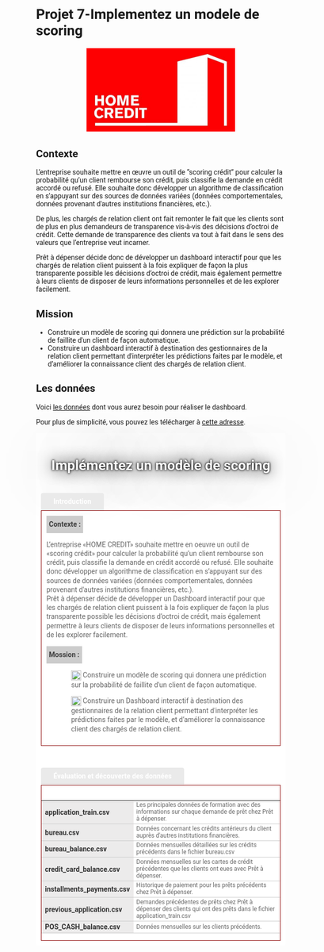 <p align="center"><h1>Projet 7-Implementez un modele de scoring</h1></p>

<p align="center">
  <img src="https://github.com/mohamedtrabis/Projet-7-Implementez-un-modele-de-scoring/blob/main/Image/home credit.jpg" width="300" title="hover text">
</p>

## Contexte

L’entreprise souhaite mettre en œuvre un outil de “scoring crédit” pour calculer la probabilité qu’un client rembourse son crédit, puis classifie la demande en crédit accordé ou refusé. Elle souhaite donc développer un algorithme de classification en s’appuyant sur des sources de données variées (données comportementales, données provenant d'autres institutions financières, etc.).

De plus, les chargés de relation client ont fait remonter le fait que les clients sont de plus en plus demandeurs de transparence vis-à-vis des décisions d’octroi de crédit. Cette demande de transparence des clients va tout à fait dans le sens des valeurs que l’entreprise veut incarner.

Prêt à dépenser décide donc de développer un dashboard interactif pour que les chargés de relation client puissent à la fois expliquer de façon la plus transparente possible les décisions d’octroi de crédit, mais également permettre à leurs clients de disposer de leurs informations personnelles et de les explorer facilement. 

## Mission

- Construire un modèle de scoring qui donnera une prédiction sur la probabilité de faillite d'un client de façon automatique.
- Construire un dashboard interactif à destination des gestionnaires de la relation client permettant d'interpréter les prédictions faites par le modèle, et d’améliorer la connaissance client des chargés de relation client.

## Les données
<p>Voici <a href="https://www.kaggle.com/c/home-credit-default-risk/data">les données</a> dont vous aurez besoin pour réaliser le dashboard. </p>
</p>Pour plus de simplicité, vous pouvez les télécharger à <a href="https://s3-eu-west-1.amazonaws.com/static.oc-static.com/prod/courses/files/Parcours_data_scientist/Projet+-+Impl%C3%A9menter+un+mod%C3%A8le+de+scoring/Projet+Mise+en+prod+-+home-credit-default-risk.zip">cette adresse</a>.</p>

<html>
<head>
<meta meta http-equiv='Content-Type' content='text/html; charset=UTF-8' />

<style>
body {
	font-family: 'Roboto', Arial, Helvetica, sans-serif;
}
#menu-principale, #motore-ricerca, .breadcrumb, /*#header,*/ .social, .condividi, .jcarousel-skin-tango, .button, .box-footer, #footer, .tab, .qty_buttons, .buy-button, .button-match, .no-rating, .etabs, .more-views, .discount_percentage, .menu-lingua, .button-newsletter, .account-logout, .cart, .qty, .qty_more, .qty_less, #footer-fine, .variante_colore, .consigli, .searchautocomplete, .nav, .btn, .btn-cart, .my-orders-table, .header-top-menu, .numero-verde, .nav, .register-login, .sale-banner-container,  /*.panel-container*/ #customer-reviews, .form-add, #product-reviews, .stampa, .ratings, .delivery, .ship {/*display: none !important;*/
}
.tab-container {
	background: #fff;/*border: solid #F6E5CB 1px;*/
	padding: 10px;
	border-radius:0 4px 4px 4px;
	-moz-border-radius: 0px 4px 4px 4px;
	-webkit-border-radius: 0px 4px 4px 4px;/*border: solid #F67F2B 15px;*/
*/
}
.bandeau-description {
	border: solid #8B0000 1px;
}
.tab-container .panel-container {
	background: #fff;/*border: solid #F6E5CB 15px;border: solid #F67F2B 15px;*/
	padding: 10px;
	border-radius:0 4px 4px 4px;
	-moz-border-radius: 0px 4px 4px 4px;
	-webkit-border-radius: 0px 4px 4px 4px;
}
#tab-description {
	color: #555555;
	font-size: 13px;
}
table#product-review-table.data-table {
	margin: 0;
	overflow: auto;
	width: 680px;
}
.panel-container form#review-form h3 {
	color: #666;
	display: block;
	font-family: 'arial';
	font-size: 15px;
	padding: 0 0 8px;
	font-weight:normal;
}
.panel-container #review-form fieldset h3 span {
	color: #666;
	font-family: lola;
	font-size: 15px;
	font-weight:normal;
}
#tab-description {
	color: #555555;
	font-size: 13px;
}
.product-description {
	color: #666;
	font-size: 13px;
	margin: 1em 0;
}
#my-reviews-table tr {
	width:100%!important;
	padding:0!important;
	transition:all ease-out 250ms;
}
#my-reviews-table th {
	width:132px!important;
	background:#8B0000;
}/*#my-reviews-table .even { background:#f8f8f8}*/
#my-events-table tr {
	width:658px!important;
	padding:0!important;
	border:none!important;
	height:45px;
}
#my-events-table .first {/*background:#8B0000;*/
	background-image:url(https://www.vosbesoinsinformatiques.com/wp-content/themes/blogolifepro/images/red/line.png);
	margin:0
}
#my-events-table th {
	width:117px!important
}
#my-events-table .even {
	margin: 0;
	padding: 8px 4px !important;
}
#my-events-table .pulsanti {/*background: none repeat scroll 0 0 #F7F7F7 !important;*/
	border-bottom: 1px solid #CCCCCC !important;/*border-radius: 4px !important;*/
	height: 40px !important;
	margin: 0 0 3px;
	padding: 0 !important;
}
#my-events-table .pulsanti a {
	color: #666 !important;/*font-family: lola;*/
	font-size: 14px;
	padding: 0 18px;
	font-weight:bold
}
#my-events-table thead tr {
	border: medium none !important;
	height: 38px;
	padding: 0 !important;
	width: 658px !important;
}
#my-events-table .pulsanti a:hover {
	text-decoration:underline;
}
#my-events-table a {/*color:#8B0000*/
	background-image:url(https://www.vosbesoinsinformatiques.com/wp-content/themes/blogolifepro/images/red/line.png);
}
.data-table tr {    /*float: left;*/
	border-radius:5px; /*line-height:15px;*/
}
.data-table .even {
	border-bottom: 1px solid #ccc;
	border-radius: 0 !important;
}
.data-table th {
	color: #FFFFFF;   /* display: block;    float: left;  */
	font-size: 12px;
	margin: 10px 0 0;
	width:64px;
}
.data-table tr {   /* float: left; */
	width: 387px;
	height:35px;
}
.first.odd > td {
	text-align: left;
	width: 110px;
	color: #666666;
	font-size: 12px;
}
.even > td {
	text-align: left;
	width: 110px;
	color: #666666;
	font-size: 12px;
}
.odd > td {
	text-align: left;
	width: 110px;
	color: #666666;
	font-size: 12px;
}
.last.odd > td {
	text-align: left;
	width: 110px;
	color: #666666;
	font-size: 12px;
}
.etabs {
	margin: 0;
	padding: 0;
	border-bottom:0px solid #8B0000;
}
.etabs2 {
	margin: 0;
	padding: 0;
	border-bottom:0px solid ##03C;
}
.tab-container .panel-container {
	background: #fff;/*border: solid #F6E5CB 15px;border: solid #F67F2B 15px;*/
	padding: 10px;
	border-radius:0 4px 4px 4px;
	-moz-border-radius: 0px 4px 4px 4px;
	-webkit-border-radius: 0px 4px 4px 4px;
}
.contenitore-dati-scheda-prodotto .etabs {
	border-bottom:10px solid #8B0000;
}
.tab {
	display: inline-block;
	zoom:1;
	background: #eaeaea; /*border: solid 1px #999;*/
	border-bottom: none;
	border-radius:4px 4px 0 0;
	-moz-border-radius: 4px 4px 0 0;
	-webkit-border-radius: 4px 4px 0 0;
	color: #3f3f3f;   /*left: -435px !important*/
	position: relative;
}
.tab2 {
	display: inline-block;
	zoom:1;
	background: #eaeaea; /*border: solid 1px #999;*/
	border-bottom: none;
	border-radius:4px 4px 0 0;
	-moz-border-radius: 4px 4px 0 0;
	-webkit-border-radius: 4px 4px 0 0;
	color: #3f3f3f;   /*left: -435px !important*/
	position: relative;
}
.tab a {
	font-size: 14px;
	line-height: 2.5em;
	display: block;
	padding: 0 25px;
	font-weight:bold;
	outline: none;
	color: #3f3f3f;
	text-decoration:none; /*text-shadow:1px 1px 1px #333333*/
}
.tab2 a {
	font-size: 14px;
	line-height: 2.5em;
	display: block;
	padding: 0 5px;
	font-weight:bold;
	outline: none;
	color: #3f3f3f;
	text-decoration:none; /*text-shadow:1px 1px 1px #333333*/
}
.tab a:hover {
	text-decoration: underline;
	background:#F00;
}
.tab.active {/*background: #8B0000;*/
	background-image:url(https://www.vosbesoinsinformatiques.com/wp-content/themes/blogolifepro/images/red/line.png);
	color: #fff;
	position: relative;
	border-color: #57B5CF; /*left: -435px;*/
}
.active2 {
	background: #CCC;
	color: #fff;
	position: relative;
	border-color: #57B5CF; /*left: -435px;*/
}
.tab a.active {
	font-weight: bold;
	color:#fff
}
#product-reviews h2 {
	font-family: Arial, Helvetica, sans-serif;
	font-weight:normal;
	color:#0083c5;
	font-size:24px
}
.panel-container h2 {
	color:#0083C5;
	font-family:'Roboto', Arial, Helvetica, sans-serif;
	font-weight:normal;
	font-size:18px;
	display:block;
	padding:4px 0 8px 0
}
.panel-container p {
	font-size:14px;
	color:#666;
	line-height:1.3em
}
.panel-container h3 {
	color:#8B0000;
	font-family:'lola';
	font-weight:normal;
	font-size:15px;
	display:block;
	padding:0 0 2px 0
}
.cur_on {
	border:1px solid #8B0000!important
}
.consigli h2 {
	display:block;
	color:#8B0000;
	font-family:'lola';
	font-weight:normal;
	padding:6px 10px 1px;
	font-size:23px;
}
.product-attribute-specs-table tr th {
	border-bottom: 1px solid #ccc;
	color: #333;
}
.product-attribute-specs-table tr td {
	border-bottom: 1px solid #ccc;
}
.image-neo {
	width:800px;
	height:608px;
}
.image-scout {
	width:800px;
	height:502px;
}
.description2 {
	margin-left:50px;
}/* BEGIN Ads div*/
.div_description {
	width:220px;
	height:270px;
	border:#CCC solid 1px;
}
.description_article {
	width:220px;
	height:50px;
	background-color:#F4F4F7;
	margin-top:-50px;
	font-family: 'Courier New', Courier, monospace;
	font-weight:normal;
	color:#333;
	font-size:14px;
	font-weight:bold;
	border:#CCC solid 1px;
	font-weight: bold;
}
.img-ads {
	width:220px;
	height:220px;
}
.voir {
	border:#CCC solid 1px;
	width:60px;
	text-align:center;
	color: #fff;
	border-color: #666; /*left: -435px;*/
	font-family: 'Courier New', Courier, monospace;
	font-weight:normal;
	color:#333;
font-size:14px-moz-border-radius: 10px;
	-webkit-border-radius: 10px;
	border-radius: 10px;
	background-color:#999;
	color:#FFF;
}
.voir a {
	text-decoration:none;
	color:#FFF;
	font-weight:bold;
}
.voir:hover {
	text-decoration:none;
	color:#FFF;
	font-weight:bold;
	background-color:#333;
}
.title_description {
	font-size:12px;
	font-weight:bold;
}
.price {
	color:#009;
	font-weight:bold;
	font-size:14px;
	font-family:'Comic Sans MS', cursive;
}/* End Ads div*/
.tab21 {
	display: inline-block;
	zoom:1;
	background: #eaeaea; /*border: solid 1px #999;*/
	border-bottom: none;
	border-radius:4px 4px 0 0;
	-moz-border-radius: 4px 4px 0 0;
	-webkit-border-radius: 4px 4px 0 0;
	color: #3f3f3f;   /*left: -435px !important*/
	position: relative;
}
.titre_h {
	text-shadow:0 0 2px #000,0 0 30px #000,0px 0px 5px #000, 0 0 150px #000;color:#fff;
	font-weight:bold;
	background: #fff;/*border: solid #F6E5CB 1px;*/
	padding: 10px;
	border-radius:0 4px 4px 4px;
	-moz-border-radius: 0px 4px 4px 4px;
	-webkit-border-radius: 0px 4px 4px 4px;/*border: solid #F67F2B 15px;*/
	background-color:#fff;
	text-align:center;
	
}
</style>
<!-- Facebook Pixel Code -->
<script>!function(f,b,e,v,n,t,s){if(f.fbq)return;n=f.fbq=function(){n.callMethod?n.callMethod.apply(n,arguments):n.queue.push(arguments)};if(!f._fbq)f._fbq=n;n.push=n;n.loaded=!0;n.version='2.0';n.queue=[];t=b.createElement(e);t.async=!0;t.src=v;s=b.getElementsByTagName(e)[0];s.parentNode.insertBefore(t,s)}(window, document,'script','https://connect.facebook.net/en_US/fbevents.js');fbq('init', '221739482831230');fbq('track', 'PageView');</script>
<noscript>
<img height='1' width='1' style='display:none'src='https://www.facebook.com/tr?id=221739482831230&ev=PageView&noscript=1'/>
</noscript>
<!-- End Facebook Pixel Code -->
</head>
<body>
<div class='titre_h'><h1>Implémentez un modèle de scoring</h1></div>
<div id='tab-container' class='tab-container'>
  <ul class='etabs'>
    <li class='tab active'><a href='#tab-description' class='active'>Introduction</a></li>
    <!--    <li class='tab' id='upsell-tab'><a href='#tab-similar'>Prodotti Simili</a></li><li class='tab hidden-desktop' id='social-tab'><a href='#tab-social'>Condividere</a></li>-->
  </ul>
  <div class='bandeau-description'>
    <div class='description'>
      <div class='panel-container'>
        <div id='tab-description' style='display: block;' class='active'>
          <ul class='etabs2'>
            <li class='tab2 active'><strong><span class='tupper'><a href='#' class='active2'>Contexte :</a></span></strong> </li>
          </ul>
          <p>L’entreprise «HOME CREDIT» souhaite mettre en oeuvre un outil de «scoring crédit» pour calculer la probabilité qu’un client rembourse son crédit, puis classifie la demande en crédit accordé ou refusé. Elle souhaite donc développer un algorithme de classification en s’appuyant sur des sources de données variées (données comportementales, données provenant d'autres institutions financières, etc.).<br>
            Prêt à dépenser décide de développer un Dashboard interactif pour que les chargés de relation client puissent à la fois expliquer de façon la plus transparente possible les décisions d’octroi de crédit, mais également permettre à leurs clients de disposer de leurs informations personnelles et de les explorer facilement.</p>
          <ul class='etabs2'>
            <li class='tab2 active'><strong><span class='tupper'><a href='#' class='active2'>Mossion :</a></span></strong></li>
          </ul>
          <div class='description2'>
            <p align='left'><img src='https://www.icone-png.com/png/29/29379.png' width='20px' height='20px' align='top' /> Construire un modèle de scoring qui donnera une prédiction sur la probabilité de faillite d'un client de façon automatique.</p>
            <p align='left'><img src='https://www.icone-png.com/png/29/29379.png' width='20px' height='20px' align='top' /> Construire un Dashboard interactif à destination des gestionnaires de la relation client permettant d'interpréter les prédictions faites par le modèle, et d’améliorer la connaissance client des chargés de relation client.</p>
          </div>
        </div>
      </div>
    </div>
  </div>
  <p>&nbsp;</p>
  <ul class='etabs'>
    <li class='tab active'><a href='#etabs' class='active'>Évaluation et découverte des données</a></li>
    <!--    <li class='tab' id='upsell-tab'><a href='#tab-similar'>Prodotti Simili</a></li><li class='tab hidden-desktop' id='social-tab'><a href='#tab-social'>Condividere</a></li>-->
  </ul>
  <div class='bandeau-description' width='100%'>&nbsp;
    <table width='100%' class='product-attribute-specs-table' id='product-attribute-specs-table'>
      <tbody>
        <tr class='first odd'>
          <th class='label' style='background-color:#ECEBEB; text-align:left;font-weight:bold' width='30%'>application_train.csv</th>
          <td class='data last' width='50%'>Les principales données de formation avec des informations sur chaque demande de prêt chez Prêt à dépenser.</td>
        </tr>
        <tr class='even'>
          <th width='30%' class='label' style='background-color:#ECEBEB; text-align:left'>bureau.csv</th>
          <td width='30%' class='data last'>Données concernant les crédits antérieurs du client auprès d'autres institutions financières.</td>
        </tr>
        <tr class='last odd'>
          <th width='30%' class='label' style='background-color:#ECEBEB; text-align:left'>bureau_balance.csv</th>
          <td width='30%' class='data last'>Données mensuelles détaillées sur les crédits précédents dans le fichier bureau.csv</td>
        </tr>
        <tr class='last odd'>
          <th class='label' style='background-color:#ECEBEB; text-align:left'>credit_card_balance.csv</th>
          <td class='data last'>Données mensuelles sur les cartes de crédit précédentes que les clients ont eues avec Prêt à dépenser.</td>
        </tr>
        <tr class='last odd'>
          <th class='label' style='background-color:#ECEBEB; text-align:left'>installments_payments.csv</th>
          <td class='data last'>Historique de paiement pour les prêts précédents chez Prêt à dépenser.</td>
        </tr>
        <tr class='last odd'>
          <th width='30%' class='label' style='background-color:#ECEBEB; text-align:left'>previous_application.csv</th>
          <td width='30%' class='data last'>Demandes précédentes de prêts chez Prêt à dépenser des clients qui ont des prêts dans le fichier application_train.csv</td>
        </tr>
        <tr class='last odd'>
          <th width='30%' class='label' style='background-color:#ECEBEB; text-align:left'>POS_CASH_balance.csv</th>
          <td width='30%' class='data last'>Données mensuelles sur les clients précédents.</td>
        </tr>
      </tbody>
    </table>
  </div>
</div>
</body>
</html>

